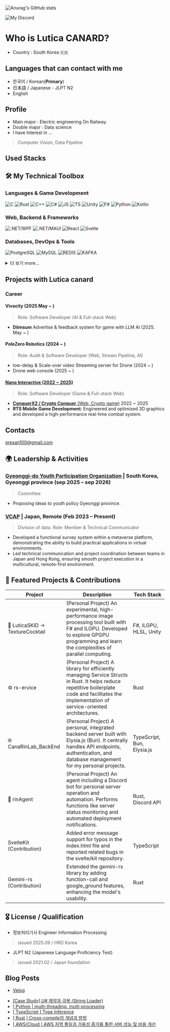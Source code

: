 ![Anurag's GitHub stats](https://github-readme-stats.vercel.app/api?username=LuticaCANARD&show_icons=true&theme=radical)

<!---
LuticaCANARD/LuticaCANARD is a ✨ special ✨ repository because its `README.md` (this file) appears on your GitHub profile.
You can click the Preview link to take a look at your changes.
--->

<!--
            Welcome to my Home!
            Here is my PAINFUL HOUSE
-->


![My Discord](https://discord-readme-badge.vercel.app/api?id=271515156578697217)

# Who is Lutica CANARD?

* Country : South Korea 🇰🇷

## Languages that can contact with me

* 한국어 / Korean(**Primary**)
* 日本語 / Japanese - JLPT N2
* English

## Profile

* Main major : Electric engineering On Railway.
* Double major : Data science
* I have Interest in ...

> Computer Vision, Data Pipeline

## Used Stacks


## 🛠️ My Technical Toolbox

### Languages & Game Development

![C](https://img.shields.io/badge/C-A8B9CC?style=for-the-badge&logo=C&logoColor=white)
![Rust](https://img.shields.io/badge/rust-000000?style=for-the-badge&logo=rust&logoColor=white)
![C++](https://img.shields.io/badge/C++-00599C?style=for-the-badge&logo=C%2B%2B&logoColor=white)
![C#](https://img.shields.io/badge/C%23%0A-512BD4?style=for-the-badge&logo=.NET&logoColor=white)
![JS](https://img.shields.io/badge/JavaScript-F7DF1E?style=for-the-badge&logo=Javascript&logoColor=000000)
![TS](https://img.shields.io/badge/TypeScript-3178C6?style=for-the-badge&logo=typescript&logoColor=white)
![Unity](https://img.shields.io/badge/Unity-000000?style=for-the-badge&logo=Unity&logoColor=white)
![F#](https://img.shields.io/badge/fsharp-378BBA?style=for-the-badge&logo=fsharp&logoColor=white)
![Python](https://img.shields.io/badge/Python-3776AB?style=for-the-badge&logo=Python&logoColor=white)
![Kotlin](https://img.shields.io/badge/Kotlin-7F52FF?style=for-the-badge&logo=Kotlin&logoColor=white)

### Web, Backend & Frameworks

![.NET/WPF](https://img.shields.io/badge/.NET-WPF-512BD4?style=for-the-badge&logo=.NET&logoColor=white)
![.NET/MAUI](https://img.shields.io/badge/.NET-MAUI-512BD4?style=for-the-badge&logo=.NET&logoColor=white)
![React](https://img.shields.io/badge/React-61DAFB?style=for-the-badge&logo=React&logoColor=000000)
![Svelte](https://img.shields.io/badge/Svelte-FF3E00?style=for-the-badge&logo=Svelte&logoColor=white)

### Databases, DevOps & Tools

![PostgreSQL](https://img.shields.io/badge/postgresql-4169E1?style=for-the-badge&logo=postgresql&logoColor=white)
![MySQL](https://img.shields.io/badge/MySQL-4479A1?style=for-the-badge&logo=MySQL&logoColor=white)
![REDIS](https://img.shields.io/badge/Redis-DC382D?style=for-the-badge&logo=redis&logoColor=white)
![KAFKA](https://img.shields.io/badge/KAFKA-231F20?style=for-the-badge&logo=apachekafka&logoColor=white)

<details>
<summary>더 보기 more...</summary>

<!--Div of Game dev.-->
![.NET/MAUI](https://img.shields.io/badge/.NET-MAUI-512BD4?style=for-the-badge&logo=.NET&logoColor=white)
![Unity](https://img.shields.io/badge/Unity-000000?style=for-the-badge&logo=Unity&logoColor=white)
![BLENDER](https://img.shields.io/badge/Blender-E87D0D?style=for-the-badge&logo=Blender&logoColor=white)
<!--Div of Web dev.-->
![Node](https://img.shields.io/badge/Node.js-339933?style=for-the-badge&logo=Node.js&logoColor=white)
![Bun](https://img.shields.io/badge/Bun-000000?style=for-the-badge&logo=Bun&logoColor=white)
![Express](https://img.shields.io/badge/Express-000000?style=for-the-badge&logo=express&logoColor=white)
![HONO](https://img.shields.io/badge/Hono-E36002?style=for-the-badge&logo=Hono&logoColor=white)
![PHP](https://img.shields.io/badge/PHP-777BB4?style=for-the-badge&logo=PHP&logoColor=white)
![HTML5](https://img.shields.io/badge/HTML-E34F26?style=for-the-badge&logo=HTML5&logoColor=white)
![CSS3](https://img.shields.io/badge/CSS-1572B6?style=for-the-badge&logo=CSS3&logoColor=white)
![SASS](https://img.shields.io/badge/SASS-CC6699?style=for-the-badge&logo=SASS&logoColor=white)
![React](https://img.shields.io/badge/React-61DAFB?style=for-the-badge&logo=React&logoColor=000000)
![Svelte](https://img.shields.io/badge/Svelte-FF3E00?style=for-the-badge&logo=Svelte&logoColor=white)
![Jquery](https://img.shields.io/badge/Jquery-0769AD?style=for-the-badge&logo=Jquery&logoColor=white)
<!--Div of DevOps.-->
![Docker](https://img.shields.io/badge/Docker-2496ED?style=for-the-badge&logo=docker&logoColor=white)
![GITHUBCICD](https://img.shields.io/badge/Github_Action-2088FF?style=for-the-badge&logo=GithubActions&logoColor=white)
![AWSEC2](https://img.shields.io/badge/amazon_ec2-FF9900?style=for-the-badge&logo=amazonec2&logoColor=000000)
![cloudflarepages](https://img.shields.io/badge/cloudflare_pages-F38020?style=for-the-badge&logo=cloudflarepages&logoColor=white)
<!--Div DBA.-->
![PostgreSQL](https://img.shields.io/badge/postgresql-4169E1?style=for-the-badge&logo=postgresql&logoColor=white)
![MySQL](https://img.shields.io/badge/MySQL-4479A1?style=for-the-badge&logo=MySQL&logoColor=white)
![REDIS](https://img.shields.io/badge/Redis-DC382D?style=for-the-badge&logo=redis&logoColor=white)
![KAFKA](https://img.shields.io/badge/KAFKA-231F20?style=for-the-badge&logo=apachekafka&logoColor=white)
![MongoDB](https://img.shields.io/badge/MongoDB-47A248?style=for-the-badge&logo=mongodb&logoColor=white)
</details>

## Projects with Lutica canard

### Career

#### Vivacity (2025 May ~ )

> Role: Software Developer (AI & Full-stack Web)

* **Diimsum** Advertise & feedback system for game with LLM AI (2025. May ~ )

#### PoleZero Robotics (2024 ~ )

> Role: Audit & Software Developer (Web, Stream Pipeline, AI)

* low-delay & Scale-over video Streaming server for Drone (2024 ~ )
* Drone web console (2025 ~ )

#### [Nano Interactive (2022 ~ 2025)](https://www.nanoinc.co.kr/)

> Role: Software Developer (Game & Full-stack Web)

* [**ConquerX2 / Crypto Conquer** (Web, Crypto game)](https://kr.conquerx2.com/) 2022 ~ 2025
* **RTS Mobile Game Development**: Engineered and optimized 3D graphics and developed a high-performance real-time combat system.

## Contacts

<a href="mailto:presan100@gmail.com">presan100@gmail.com</a>

## 🌍 Leadership & Activities

### [Gyeonggi-do Youth Participation Organization](https://youth.gg.go.kr/gg/intro/youth-participation-organization001.do)  | South Korea, Gyeonggi province (sep 2025 – sep 2026)

> Committee
- Proposing ideas to youth policy Gyeonggi province.

### [VCAP](https://www.itmedia.co.jp/news/articles/2306/20/news193.html) | Japan, Remote (Feb 2023 – Present)

> Division of data.
> Role: Member & Technical Communicator

* Developed a functional survey system within a metaverse platform, demonstrating the ability to build practical applications in virtual environments.
* Led technical communication and project coordination between teams in Japan and Hong Kong, ensuring smooth project execution in a multicultural, remote-first environment.

## 🔭 Featured Projects & Contributions

|Project|Description|Tech Stack|
|--|--|--|
|🎨 LuticaSKID -> TextureCocktail |(Personal Project) An experimental, high-performance image processing tool built with F# and ILGPU. Developed to explore GPGPU programming and learn the complexities of parallel computing.|F#, ILGPU, HLSL, Unity|
|⚙️ rs-ervice|(Personal Project) A library for efficiently managing Service Structs in Rust. It helps reduce repetitive boilerplate code and facilitates the implementation of service-oriented architectures.|Rust|
|🌐 CanaRinLab_BackEnd|(Personal Project) A personal, integrated backend server built with Elysia.js (Bun). It centrally handles API endpoints, authentication, and database management for my personal projects.|TypeScript, Bun, Elysia.js|
|💬 rinAgent|(Personal Project) An agent including a Discord bot for personal server operation and automation. Performs functions like server status monitoring and automated deployment notifications.|Rust, Discord API|
|SvelteKit (Contribution)|Added error message support for typos in the index.html file and reported related bugs in the svelte/kit repository.|TypeScript|
|Gemini-rs (Contribution)|Extended the gemini-rs library by adding function-call and google_ground features, enhancing the model's usability.|Rust|

## 🎖 License / Qualification

- 정보처리기사 Engineer Information Processing
> issued 2025.09 / HRD Korea

- JLPT N2 (Japanese Language Proficiency Test)
> issued 2021.02 / Japan foundation


## Blog Posts

- [Velog](https://velog.io/@presan100/posts)
<!-- BLOG-POST-LIST:START -->
- [[Case Study] U# 제약과 극복 &lpar;String Loader&rpar;](https://velog.io/@presan100/Case-Study-U-%EC%A0%9C%EC%95%BD%EA%B3%BC-%EA%B7%B9%EB%B3%B5-String-Loader)
- [[ Python ] multi-threading, multi-processing](https://velog.io/@presan100/Python-multi-threading-multi-processing)
- [[ TypeScript ] Type Inference](https://velog.io/@presan100/TypeScript-Type-Inference)
- [[ Rust ] Cross-compile의 개념과 방법](https://velog.io/@presan100/Rust-Cross-compile%EC%9D%98-%EA%B0%9C%EB%85%90%EA%B3%BC-%EB%B0%A9%EB%B2%95)
- [[ AWS/Cloud ] AWS 지역 통일과 가용성 증가를 통한 서버 성능 및 비용 개선](https://velog.io/@presan100/AWSCloud-AWS-%EC%A7%80%EC%97%AD-%ED%86%B5%EC%9D%BC%EA%B3%BC-%EA%B0%80%EC%9A%A9%EC%84%B1-%EC%A6%9D%EA%B0%80%EB%A5%BC-%ED%86%B5%ED%95%9C-%EC%84%9C%EB%B2%84-%EC%84%B1%EB%8A%A5-%EA%B0%9C%EC%84%A0)
<!-- BLOG-POST-LIST:END -->
